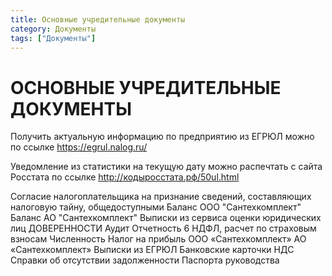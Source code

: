 ```yaml
---
title: Основные учредительные документы
category: Документы
tags: ["Документы"]
---
```

# ОСНОВНЫЕ УЧРЕДИТЕЛЬНЫЕ ДОКУМЕНТЫ
Получить актуальную информацию по предприятию из ЕГРЮЛ  можно по ссылке https://egrul.nalog.ru/

Уведомление из статистики на текущую дату можно распечтать с сайта Росстата по ссылке http://кодыросстата.рф/50ul.html

Согласие налогоплательщика на признание сведений, составляющих налоговую тайну, общедоступными
Баланс ООО "Сантехкомплект"
Баланс АО "Сантехкомплект"
Выписки из сервиса оценки юридических лиц
ДОВЕРЕННОСТИ
Аудит
Отчетность 6 НДФЛ, расчет по страховым взносам
Численность
Налог на прибыль
ООО «Сантехкомплект»
АО «Сантехкомплект»
Выписки из ЕГРЮЛ
Банковские карточки
НДС
Справки об отсутствии задолженности
Паспорта руководства